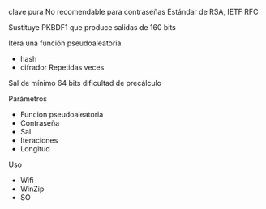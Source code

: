 clave pura 
No recomendable para contraseñas 
Estándar de RSA, IETF RFC

Sustituye PKBDF1 que produce salidas de 160 bits

Itera una función pseudoaleatoria 
- hash
- cifrador 
Repetidas veces

Sal de mínimo 64 bits 
dificultad de precálculo

Parámetros 
- Funcion pseudoaleatoria
- Contraseña
- Sal 
- Iteraciones 
- Longitud

Uso 
- Wifi 
- WinZip 
- SO
